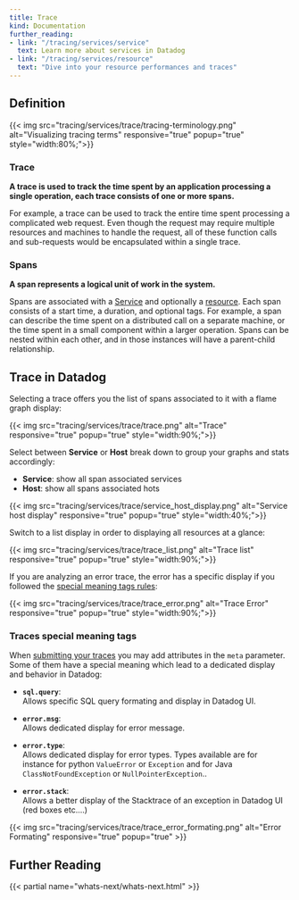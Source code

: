 ```yaml
---
title: Trace
kind: Documentation
further_reading:
- link: "/tracing/services/service"
  text: Learn more about services in Datadog
- link: "/tracing/services/resource"
  text: "Dive into your resource performances and traces"
---
```


## Definition

{{< img src="tracing/services/trace/tracing-terminology.png" alt="Visualizing tracing terms" responsive="true" popup="true" style="width:80%;">}}

### Trace

**A trace is used to track the time spent by an application processing a single operation, each trace consists of one or more spans.**  

For example, a trace can be used to track the entire time spent processing a complicated web request. Even though the request may require multiple resources and machines to handle the request, all of these function calls and sub-requests would be encapsulated within a single trace.

### Spans

**A span represents a logical unit of work in the system.**  

Spans are associated with a [Service](/tracing/services/service) and optionally a [resource](/tracing/services/resource). Each span consists of a start time, a duration, and optional tags. For example, a span can describe the time spent on a distributed call on a separate machine, or the time spent in a small component within a larger operation. Spans can be nested within each other, and in those instances will have a parent-child relationship.

## Trace in Datadog

Selecting a trace offers you the list of spans associated to it with a flame graph display:

{{< img src="tracing/services/trace/trace.png" alt="Trace" responsive="true" popup="true" style="width:90%;">}}

Select between **Service** or **Host** break down to group your graphs and stats accordingly:

* **Service**: show all span associated services
* **Host**: show all spans associated hots

{{< img src="tracing/services/trace/service_host_display.png" alt="Service host display" responsive="true" popup="true" style="width:40%;">}}

Switch to a list display in order to displaying all resources at a glance:

{{< img src="tracing/services/trace/trace_list.png" alt="Trace list" responsive="true" popup="true" style="width:90%;">}}

If you are analyzing an error trace, the error has a specific display if you followed the [special meaning tags rules](#traces-special-meaning-tags):

{{< img src="tracing/services/trace/trace_error.png" alt="Trace Error" responsive="true" popup="true" style="width:90%;">}}

### Traces special meaning tags

When [submitting your traces](/api/#tracing) you may add attributes in the `meta` parameter.  
Some of them have a special meaning which lead to a dedicated display and behavior in Datadog:

* **`sql.query`**:  
    Allows specific SQL query formating and display in Datadog UI.

* **`error.msg`**:  
    Allows dedicated display for error message.

* **`error.type`**:  
    Allows dedicated display for error types. Types available are for instance for python `ValueError` or `Exception` and for Java `ClassNotFoundException` or `NullPointerException`..

* **`error.stack`**:  
    Allows a better display of the Stacktrace of an exception in Datadog UI (red boxes etc....)

{{< img src="tracing/services/trace/trace_error_formating.png" alt="Error Formating" responsive="true" popup="true" >}}

## Further Reading

{{< partial name="whats-next/whats-next.html" >}}